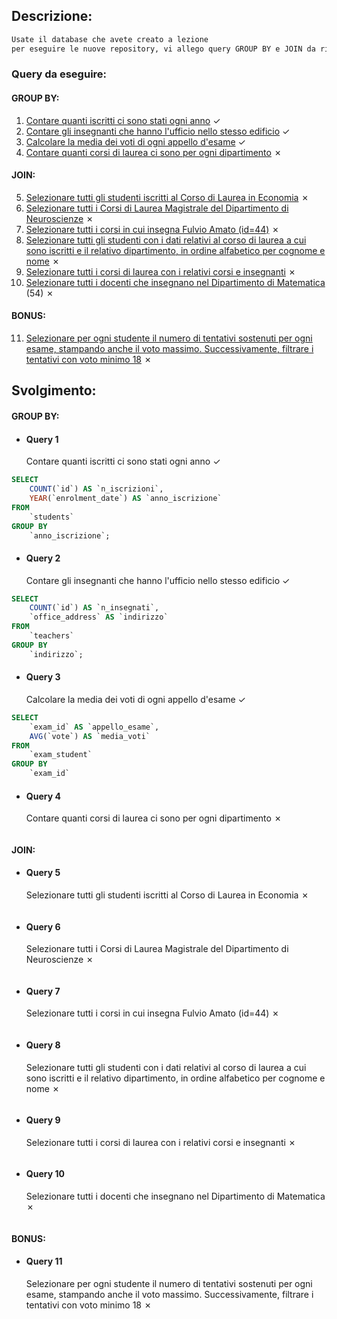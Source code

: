 ## Descrizione:

```txt
Usate il database che avete creato a lezione
per eseguire le nuove repository, vi allego query GROUP BY e JOIN da risolvere..
```

### Query da eseguire:

#### GROUP BY:

1. [Contare quanti iscritti ci sono stati ogni anno](#query-1) &check;
2. [Contare gli insegnanti che hanno l'ufficio nello stesso edificio](#query-2) &check;
3. [Calcolare la media dei voti di ogni appello d'esame](#query-3) &check;
4. [Contare quanti corsi di laurea ci sono per ogni dipartimento](#query-4) &cross;

#### JOIN:

5. [Selezionare tutti gli studenti iscritti al Corso di Laurea in Economia](#query-5) &cross;
6. [Selezionare tutti i Corsi di Laurea Magistrale del Dipartimento di Neuroscienze](#query-6) &cross;
7. [Selezionare tutti i corsi in cui insegna Fulvio Amato (id=44)](#query-7) &cross;
8. [Selezionare tutti gli studenti con i dati relativi al corso di laurea a cui sono iscritti e il relativo dipartimento, in ordine alfabetico per cognome e nome](#query-8) &cross;
9. [Selezionare tutti i corsi di laurea con i relativi corsi e insegnanti](#query-9) &cross;
10. [Selezionare tutti i docenti che insegnano nel Dipartimento di Matematica](#query-10) (54) &cross;

#### BONUS:

11. [Selezionare per ogni studente il numero di tentativi sostenuti per ogni esame, stampando anche il voto massimo. Successivamente, filtrare i tentativi con voto minimo 18](#query-11) &cross;

## Svolgimento:

#### GROUP BY:

- #### Query 1
  Contare quanti iscritti ci sono stati ogni anno &check;

```sql
SELECT
    COUNT(`id`) AS `n_iscrizioni`,
    YEAR(`enrolment_date`) AS `anno_iscrizione`
FROM
    `students`
GROUP BY
    `anno_iscrizione`;
```

- #### Query 2
  Contare gli insegnanti che hanno l'ufficio nello stesso edificio &check;

```sql
SELECT
    COUNT(`id`) AS `n_insegnati`,
    `office_address` AS `indirizzo`
FROM
    `teachers`
GROUP BY
    `indirizzo`;
```

- #### Query 3
  Calcolare la media dei voti di ogni appello d'esame &check;

```sql
SELECT
    `exam_id` AS `appello_esame`,
    AVG(`vote`) AS `media_voti`
FROM
    `exam_student`
GROUP BY
    `exam_id`
```

- #### Query 4
  Contare quanti corsi di laurea ci sono per ogni dipartimento &cross;

```sql

```

#### JOIN:

- #### Query 5
  Selezionare tutti gli studenti iscritti al Corso di Laurea in Economia &cross;

```sql

```

- #### Query 6
  Selezionare tutti i Corsi di Laurea Magistrale del Dipartimento di Neuroscienze &cross;

```sql

```

- #### Query 7
  Selezionare tutti i corsi in cui insegna Fulvio Amato (id=44) &cross;

```sql

```

- #### Query 8
  Selezionare tutti gli studenti con i dati relativi al corso di laurea a cui sono iscritti e il relativo dipartimento, in ordine alfabetico per cognome e nome &cross;

```sql

```

- #### Query 9
  Selezionare tutti i corsi di laurea con i relativi corsi e insegnanti &cross;

```sql

```

- #### Query 10
  Selezionare tutti i docenti che insegnano nel Dipartimento di Matematica &cross;

```sql

```

#### BONUS:

- #### Query 11
  Selezionare per ogni studente il numero di tentativi sostenuti per ogni esame, stampando anche il voto massimo. Successivamente, filtrare i tentativi con voto minimo 18 &cross;

```sql

```
